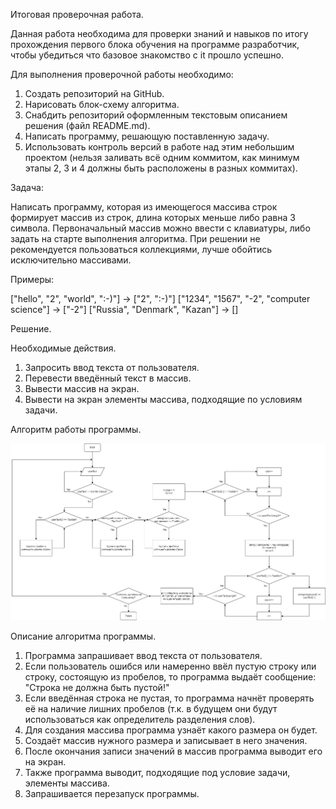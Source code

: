 Итоговая проверочная работа.

Данная работа необходима для проверки знаний и навыков по итогу прохождения первого блока обучения на программе разработчик, чтобы убедиться что базовое знакомство с it прошло успешно.

Для выполнения проверочной работы необходимо:
1. Создать репозиторий на GitHub.
2. Нарисовать блок-схему алгоритма.
3. Снабдить репозиторий оформленным текстовым описанием решения (файл README.md).
4. Написать программу, решающую поставленную задачу.
5. Использовать контроль версий в работе над этим небольшим проектом (нельзя заливать всё одним коммитом, как минимум этапы 2, 3 и 4 должны быть расположены в разных коммитах).

Задача:

Написать программу, которая из имеющегося массива строк формирует массив из строк, длина которых меньше либо равна 3 символа. Первоначальный массив можно ввести с клавиатуры, либо задать на старте выполнения алгоритма.
При решении не рекомендуется пользоваться коллекциями, лучше обойтись исключительно массивами.

Примеры:

["hello", "2", "world", ":-)"] -> ["2", ":-)"]
["1234", "1567", "-2", "computer science"] -> ["-2"]
["Russia", "Denmark", "Kazan"] -> []

Решение.

Необходимые действия.
1. Запросить ввод текста от пользователя.
2. Перевести введённый текст в массив.
3. Вывести массив на экран.
4. Вывести на экран элементы массива, подходящие по условиям задачи.

Алгоритм работы программы.

![Алгоритм работы программы.](Algorithm.jpg)

Описание алгоритма программы.
1. Программа запрашивает ввод текста от пользователя.
2. Если пользователь ошибся или намеренно ввёл пустую строку или строку, состоящую из пробелов, то программа выдаёт сообщение: "Строка не должна быть пустой!"
3. Если введённая строка не пустая, то программа начнёт проверять её на наличие лишних пробелов (т.к. в будущем они будут использоваться как определитель разделения слов).
4. Для создания массива программа узнаёт какого размера он будет.
5. Создаёт массив нужного размера и записывает в него значения.
6. После окончания записи значений в массив программа выводит его на экран.
7. Также программа выводит, подходящие под условие задачи, элементы массива.
8. Запрашивается перезапуск программы.